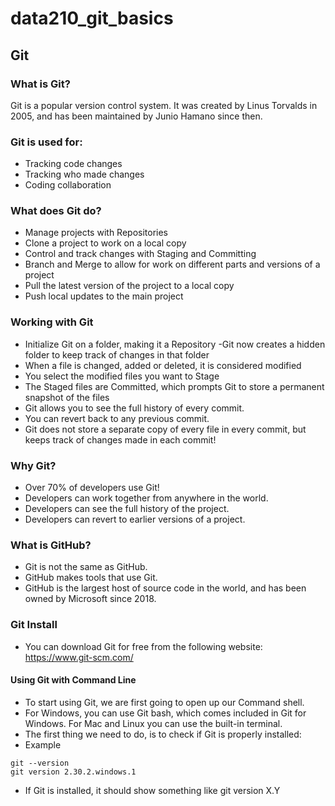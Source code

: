 # data210_git_basics
## Git

### What is Git?
Git is a popular version control system. It was created by Linus Torvalds in 2005, and has been maintained by Junio Hamano since then.

### Git is used for:

- Tracking code changes
- Tracking who made changes
- Coding collaboration

### What does Git do?
- Manage projects with Repositories
- Clone a project to work on a local copy
- Control and track changes with Staging and Committing
- Branch and Merge to allow for work on different parts and versions of a project
- Pull the latest version of the project to a local copy
- Push local updates to the main project

### Working with Git
- Initialize Git on a folder, making it a Repository
-Git now creates a hidden folder to keep track of changes in that folder
- When a file is changed, added or deleted, it is considered modified
- You select the modified files you want to Stage
- The Staged files are Committed, which prompts Git to store a permanent snapshot of the files
- Git allows you to see the full history of every commit.
- You can revert back to any previous commit.
- Git does not store a separate copy of every file in every commit, but keeps track of changes made in each commit!

### Why Git?
  - Over 70% of developers use Git!
  - Developers can work together from anywhere in the world.
  - Developers can see the full history of the project.
  - Developers can revert to earlier versions of a project.

### What is GitHub?
  - Git is not the same as GitHub.
  - GitHub makes tools that use Git.
  - GitHub is the largest host of source code in the world, and has been owned by Microsoft since 2018.
  
### Git Install
- You can download Git for free from the following website: https://www.git-scm.com/

#### Using Git with Command Line
- To start using Git, we are first going to open up our Command shell.
- For Windows, you can use Git bash, which comes included in Git for Windows. For Mac and Linux you can use the built-in terminal.
- The first thing we need to do, is to check if Git is properly installed:
- Example
```
git --version
git version 2.30.2.windows.1
```
- If Git is installed, it should show something like git version X.Y



